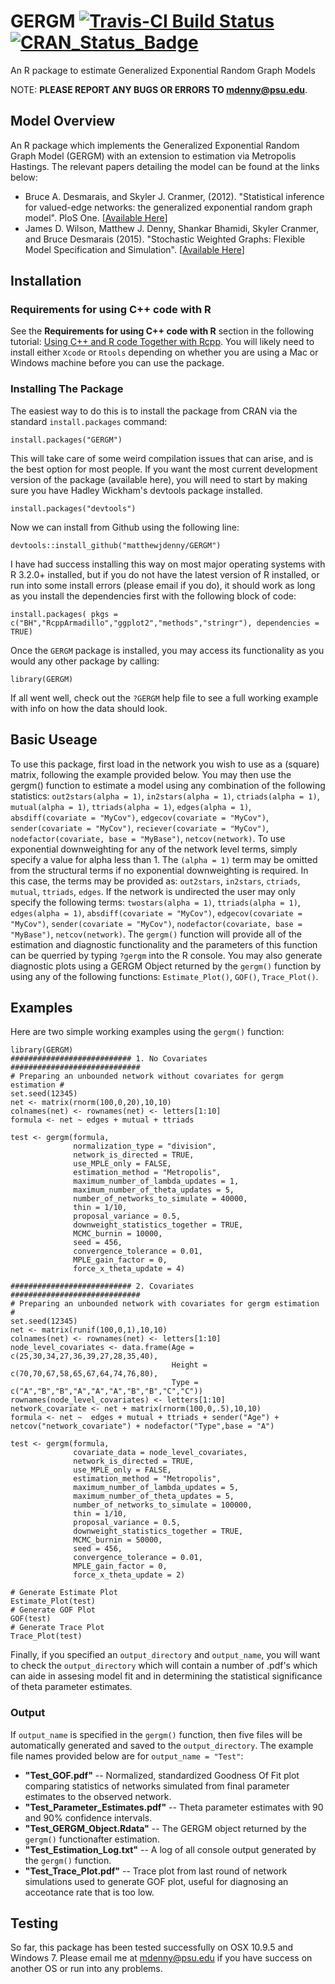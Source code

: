 # GERGM [![Travis-CI Build Status](https://travis-ci.org/matthewjdenny/GERGM.svg?branch=master)](https://travis-ci.org/matthewjdenny/GERGM) [![CRAN_Status_Badge](http://www.r-pkg.org/badges/version/GERGM)](http://cran.r-project.org/package=GERGM)
An R package to estimate Generalized Exponential Random Graph Models

NOTE: **PLEASE REPORT ANY BUGS OR ERRORS TO <mdenny@psu.edu>**. 

## Model Overview 

An R package which implements the Generalized Exponential Random Graph Model (GERGM) with an extension to estimation via Metropolis Hastings. The relevant papers detailing the model can be found at the links below:

* Bruce A. Desmarais, and Skyler J. Cranmer,  (2012). "Statistical inference for valued-edge networks: the generalized exponential random graph model". PloS One. [[Available Here](http://dx.plos.org/10.1371/journal.pone.0030136)]
* James D. Wilson, Matthew J. Denny, Shankar Bhamidi, Skyler Cranmer, and Bruce Desmarais (2015). "Stochastic Weighted Graphs: Flexible Model Specification and Simulation". [[Available Here](http://arxiv.org/abs/1505.04015)]

## Installation

### Requirements for using C++ code with R

See the **Requirements for using C++ code with R** section in the following tutorial: [Using C++ and R code Together with Rcpp](http://www.mjdenny.com/Rcpp_Intro.html). You will likely need to install either `Xcode` or `Rtools` depending on whether you are using a Mac or Windows machine before you can use the package.

### Installing The Package

The easiest way to do this is to install the package from CRAN via the standard `install.packages` command:

    install.packages("GERGM")

This will take care of some weird compilation issues that can arise, and is the best option for most people. If you want the most current development version of the package (available here), you will need to start by making sure you have Hadley Wickham's devtools package installed.

    install.packages("devtools")
    
Now we can install from Github using the following line:

    devtools::install_github("matthewjdenny/GERGM")

I have had success installing this way on most major operating systems with R 3.2.0+ installed, but if you do not have the latest version of R installed, or run into some install errors (please email if you do), it should work as long as you install the dependencies first with the following block of code:

    install.packages( pkgs = c("BH","RcppArmadillo","ggplot2","methods","stringr"), dependencies = TRUE)

Once the `GERGM` package is installed, you may access its functionality as you would any other package by calling:

    library(GERGM)

If all went well, check out the `?GERGM` help file to see a full working example with info on how the data should look. 

## Basic Useage

To use this package, first load in the network you wish to use as a (square) matrix, following the example provided below. You may then use the gergm() function to estimate a model using any combination of the following statistics: `out2stars(alpha = 1)`, `in2stars(alpha = 1)`, `ctriads(alpha = 1)`, `mutual(alpha = 1)`, `ttriads(alpha = 1)`, `edges(alpha = 1)`, `absdiff(covariate = "MyCov")`, `edgecov(covariate = "MyCov")`, `sender(covariate = "MyCov")`, `reciever(covariate = "MyCov")`, `nodefactor(covariate, base = "MyBase")`, `netcov(network)`. To use exponential downweighting for any of the network level terms, simply specify a value for alpha less than 1. The `(alpha = 1)` term may be omitted from the structural terms if no exponential downweighting is required. In this case, the terms may be provided as: `out2stars`, `in2stars`, `ctriads`, `mutual`, `ttriads`, `edges`. If the network is undirected the user may only specify the following terms: `twostars(alpha = 1)`,  `ttriads(alpha = 1)`, `edges(alpha = 1)`, `absdiff(covariate = "MyCov")`, `edgecov(covariate = "MyCov")`, `sender(covariate = "MyCov")`, `nodefactor(covariate, base = "MyBase")`, `netcov(network)`. The `gergm()` function will provide all of the estimation and diagnostic functionality and the parameters of this function can be querried by typing `?gergm` into the R console. You may also generate diagnostic plots using a GERGM Object returned by the `gergm()` function by using any of the following functions: `Estimate_Plot()`, `GOF()`, `Trace_Plot()`.

## Examples

Here are two simple working examples using the `gergm()` function: 
    
    library(GERGM)
    ########################### 1. No Covariates #############################
    # Preparing an unbounded network without covariates for gergm estimation #
    set.seed(12345)
    net <- matrix(rnorm(100,0,20),10,10)
    colnames(net) <- rownames(net) <- letters[1:10]
    formula <- net ~ edges + mutual + ttriads 
      
    test <- gergm(formula,
    	          normalization_type = "division",
    	          network_is_directed = TRUE,
    	          use_MPLE_only = FALSE,
    	          estimation_method = "Metropolis",
    	          maximum_number_of_lambda_updates = 1,
    	          maximum_number_of_theta_updates = 5,
    	          number_of_networks_to_simulate = 40000,
    	          thin = 1/10,
    	          proposal_variance = 0.5,
    	          downweight_statistics_together = TRUE,
    	          MCMC_burnin = 10000,
    	          seed = 456,
    	          convergence_tolerance = 0.01,
    	          MPLE_gain_factor = 0,
    	          force_x_theta_update = 4)
      
    ########################### 2. Covariates #############################
    # Preparing an unbounded network with covariates for gergm estimation #
    set.seed(12345)
    net <- matrix(runif(100,0,1),10,10)
    colnames(net) <- rownames(net) <- letters[1:10]
    node_level_covariates <- data.frame(Age = c(25,30,34,27,36,39,27,28,35,40),
    	                                Height = c(70,70,67,58,65,67,64,74,76,80),
    	                                Type = c("A","B","B","A","A","A","B","B","C","C"))
    rownames(node_level_covariates) <- letters[1:10]
    network_covariate <- net + matrix(rnorm(100,0,.5),10,10)
    formula <- net ~  edges + mutual + ttriads + sender("Age") + 
    netcov("network_covariate") + nodefactor("Type",base = "A")  
       
    test <- gergm(formula,
    	          covariate_data = node_level_covariates,
    	          network_is_directed = TRUE,
    	          use_MPLE_only = FALSE,
    	          estimation_method = "Metropolis",
    	          maximum_number_of_lambda_updates = 5,
    	          maximum_number_of_theta_updates = 5,
    	          number_of_networks_to_simulate = 100000,
    	          thin = 1/10,
    	          proposal_variance = 0.5,
    	          downweight_statistics_together = TRUE,
    	          MCMC_burnin = 50000,
    	          seed = 456,
    	          convergence_tolerance = 0.01,
    	          MPLE_gain_factor = 0,
    	          force_x_theta_update = 2)
      
    # Generate Estimate Plot
    Estimate_Plot(test)
    # Generate GOF Plot
    GOF(test)
    # Generate Trace Plot
    Trace_Plot(test)

Finally, if you specified an `output_directory` and `output_name`, you will want to check the `output_directory` which will contain a number of .pdf's which can aide in assesing model fit and in determining the statistical significance of theta parameter estimates. 

### Output

If `output_name` is specified in the `gergm()` function, then five files will be automatically generated and saved to the `output_directory`. The example file names provided below are for `output_name = "Test"`:

* **"Test_GOF.pdf"**  -- Normalized, standardized Goodness Of Fit plot comparing statistics of networks simulated from final parameter estimates to the observed network.
* **"Test_Parameter_Estimates.pdf"** -- Theta parameter estimates with 90 and 90% confidence intervals.
* **"Test_GERGM_Object.Rdata"** -- The GERGM object returned by the `gergm()` functionafter estimation.
* **"Test_Estimation_Log.txt"** -- A log of all console output generated by the `gergm()` function.
* **"Test_Trace_Plot.pdf"** -- Trace plot from last round of network simulations used to generate GOF plot, useful for diagnosing an acceotance rate that is too low.


## Testing
            
So far, this package has been tested successfully on OSX 10.9.5 and Windows 7. Please email me at <mdenny@psu.edu> if you have success on another OS or run into any problems.
